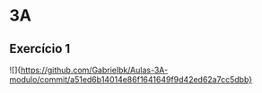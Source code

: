 # 3A
## Exercício 1
![]{https://github.com/Gabrielbk/Aulas-3A-modulo/commit/a51ed6b14014e86f1641649f9d42ed62a7cc5dbb}
